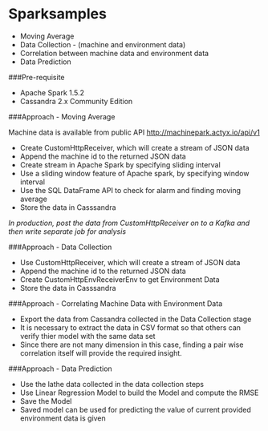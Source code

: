 # Sparksamples 

* Moving Average
* Data Collection - (machine and environment data)
* Correlation between machine data and environment data
* Data Prediction

###Pre-requisite

* Apache Spark 1.5.2
* Cassandra 2.x Community Edition

###Approach - Moving Average

Machine data is available from public API http://machinepark.actyx.io/api/v1

*  Create CustomHttpReceiver, which will create a stream of JSON data
*  Append the machine id to the returned JSON data
*  Create stream in Apache Spark by specifying sliding interval
*  Use a sliding window feature of Apache spark, by specifying window interval
*  Use the SQL DataFrame API to check for alarm and finding moving average
*  Store the data in Casssandra

*In production, post the data from CustomHttpReceiver on to a Kafka and then write separate job for analysis*

###Approach - Data Collection

*  Use CustomHttpReceiver, which will create a stream of JSON data
*  Append the machine id to the returned JSON data
*  Create CustomHttpEnvReceiverEnv to get Environment Data
*  Store the data in Casssandra

###Approach - Correlating Machine Data with Environment Data

*  Export the data from Cassandra collected in the Data Collection stage
*  It is necessary to extract the data in CSV format so that others can verify thier model with the same data set
*  Since there are not many dimension in this case, finding a pair wise correlation itself will provide the required insight.

###Approach - Data Prediction

*  Use the lathe data collected in the data collection steps
*  Use Linear Regression Model to build the Model and compute the RMSE
*  Save the Model
*  Saved model can be used for predicting the value of current provided environment data is given
